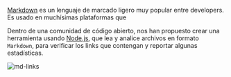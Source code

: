 [Markdown](https://es.wikipedia.org/wiki/Markdown) es un lenguaje de marcado
ligero muy popular entre developers. Es usado en muchísimas plataformas que

Dentro de una comunidad de código abierto, nos han propuesto crear una
herramienta usando [Node.js](https://nodejs.orga/), que lea y analice archivos
en formato `Markdown`, para verificar los links que contengan y reportar
algunas estadísticas.

![md-links](https://user-images.githubusercontent.com/110297/42118443-b7a5f1f0-7bc8-11e8-96ad-9cc5593715a6.jpg)